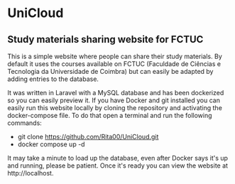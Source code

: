 # UniCloud
##  Study materials sharing website for FCTUC
This is a simple website where people can share their study materials. By default it uses the courses available on FCTUC (Faculdade de Ciências e Tecnologia da Universidade de Coimbra) but can easily be adapted by adding entries to the database.

It was written in Laravel with a MySQL database and has been dockerized so you can easily preview it. If you have Docker and git installed you can easily run this website locally by cloning the repository and activating the docker-compose file. To do that open a terminal and run the following commands:
 - git clone https://github.com/Rita00/UniCloud.git
 - docker compose up -d

It may take a minute to load up the database, even after Docker says it's up and running, please be patient. Once it's ready you can view the website at http://localhost.
